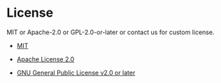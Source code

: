 # License

MIT or Apache-2.0 or GPL-2.0-or-later or contact us for custom license.

* [MIT](https://spdx.org/licenses/MIT.html)

* [Apache License 2.0](https://spdx.org/licenses/Apache-2.0.html)

* [GNU General Public License v2.0 or later](https://spdx.org/licenses/GPL-2.0-or-later.html)
